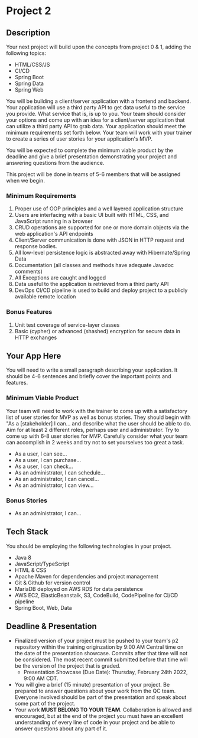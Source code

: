 # Project 2

## Description

Your next project will build upon the concepts from project 0 & 1, adding the following topics:
 - HTML/CSS/JS
 - CI/CD
 - Spring Boot
 - Spring Data
 - Spring Web

You will be building a client/server application with a frontend and backend. Your application will use a third party API to get data useful to the service you provide. What service that is, is up to you. Your team should consider your options and come up with an idea for a client/server application that can utilize a third party API to grab data. Your application should meet the minimum requirements set forth below. Your team will work with your trainer to create a series of user stories for your application's MVP.
  
You will be expected to complete the minimum viable product by the deadline and give a brief presentation demonstrating your project and answering questions from the audience.

This project will be done in teams of 5-6 members that will be assigned when we begin.

### Minimum Requirements
1. Proper use of OOP principles and a well layered application structure
2. Users are interfacing with a basic UI built with HTML, CSS, and JavaScript running in a browser
4. CRUD operations are supported for one or more domain objects via the web application's API endpoints
5. Client/Server communication is done with JSON in HTTP request and response bodies.
6. All low-level persistence logic is abstracted away with Hibernate/Spring Data
7. Documentation (all classes and methods have adequate Javadoc comments)
8. All Exceptions are caught and logged
9. Data useful to the application is retrieved from a third party API
11. DevOps CI/CD pipeline is used to build and deploy project to a publicly available remote location


### Bonus Features
1. Unit test coverage of service-layer classes
2. Basic (cypher) or advanced (shashed) encryption for secure data in HTTP exchanges


## Your App Here
You will need to write a small paragraph describing your application. It should be 4-6 sentences and briefly cover the important points and features.

### Minimum Viable Product
Your team will need to work with the trainer to come up with a satisfactory list of user stories for MVP as well as bonus stories. They should begin with "As a [stakeholder] I can... and describe what the user should be able to do. Aim for at least 2 different roles, perhaps user and administrator. Try to come up with 6-8 user stories for MVP. Carefully consider what your team can accomplish in 2 weeks and try not to set yourselves too great a task.

* As a user, I can see...
* As a user, I can purchase...
* As a user, I can check...
* As an administrator, I can schedule...
* As an administrator, I can cancel...
* As an administrator, I can view...

### Bonus Stories
* As an administrator, I can...

## Tech Stack
You should be employing the following technologies in your project.
 - Java 8
 - JavaScript/TypeScript
 - HTML & CSS
 - Apache Maven for dependencies and project management
 - Git & Github for version control
 - MariaDB deployed on AWS RDS for data persistence
 - AWS EC2, ElasticBeanstalk, S3, CodeBuild, CodePipeline for CI/CD pipeline
 - Spring Boot, Web, Data

## Deadline & Presentation
 - Finalized version of your project must be pushed to your team's p2 repository within the training originzation by 9:00 AM Central time on the date of the presentation showcase. Commits after that time will not be considered. The most recent commit submitted before that time will be the version of the project that is graded.
   - Presentation Showcase (Due Date): Thursday, February 24th 2022, 9:00 AM CDT.
 - You will give a brief (15 minute) presentation of your project. Be prepared to answer questions about your work from the QC team. Everyone involved should be part of the presentation and speak about some part of the project.
 - Your work **MUST BELONG TO YOUR TEAM**. Collaboration is allowed and encouraged, but at the end of the project you must have an excellent understanding of every line of code in your project and be able to answer questions about any part of it.
